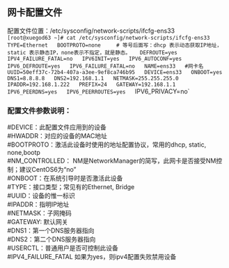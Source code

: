 ## 网卡配置文件
配置文件位置：/etc/sysconfig/network-scripts/ifcfg-ens33  
`[root@xuegod63 ~]# cat /etc/sysconfig/network-scripts/ifcfg-ens33`  
`TYPE=Ethernet  
BOOTPROTO=none     # 等号后面写：dhcp 表示动态获取IP地址，  static 表示静态IP，none表示不指定，就是静态。  
DEFROUTE=yes  
IPV4_FAILURE_FATAL=no  
IPV6INIT=yes  
IPV6_AUTOCONF=yes  
IPV6_DEFROUTE=yes  
IPV6_FAILURE_FATAL=no  
NAME=ens33   #网卡名  
UUID=50eff37c-72b4-407a-a3ee-9ef8ca746b95  
DEVICE=ens33  
ONBOOT=yes  
DNS1=8.8.8.8  
DNS2=192.168.1.1  
NETMASK=255.255.255.0  
IPADDR=192.168.1.222  
PREFIX=24  
GATEWAY=192.168.1.1  
IPV6_PEERDNS=yes  
IPV6_PEERROUTES=yes  
`IPV6_PRIVACY=no`    

### 配置文件参数说明：  
#DEVICE：此配置文件应用到的设备  
#HWADDR：对应的设备的MAC地址  
#BOOTPROTO：激活此设备时使用的地址配置协议，常用的dhcp, static, none,bootp  
#NM_CONTROLLED： NM是NetworkManager的简写，此网卡是否接受NM控制；建议CentOS6为“no”  
#ONBOOT：在系统引导时是否激活此设备  
#TYPE：接口类型；常见有的Ethernet, Bridge  
#UUID：设备的惟一标识  
#IPADDR：指明IP地址  
#NETMASK：子网掩码  
#GATEWAY: 默认网关  
#DNS1：第一个DNS服务器指向  
#DNS2：第二个DNS服务器指向  
#USERCTL：普通用户是否可控制此设备  
#IPV4_FAILURE_FATAL 如果为yes，则ipv4配置失败禁用设备  
